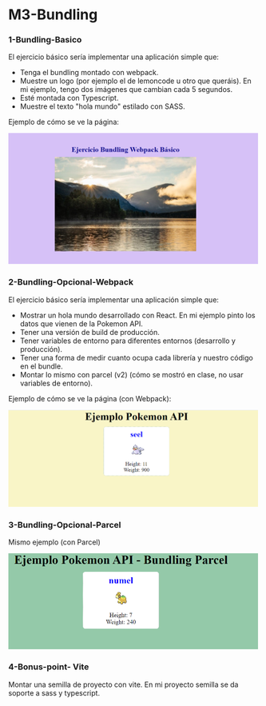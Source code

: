# M3-Bundling
<div>
  <h3>1-Bundling-Basico</h3>
  <p>​El ejercicio básico sería implementar una aplicación simple que:</p>
  <ul>
    <li>Tenga el bundling montado con webpack.</li>
     <li>Muestre un logo (por ejemplo el de lemoncode u otro que queráis). En mi ejemplo, tengo dos imágenes que cambian cada 5 segundos.</li>
    <li>Esté montada con Typescript.</li>
    <li>Muestre el texto "hola mundo" estilado con SASS.​</li>
  </ul>
      <p>Ejemplo de cómo se ve la página:</p>
  <img src="https://github.com/katherinepaucar/images/blob/main/lc-images/ejemplo-webpack-basico.png" width="500px" />
    <h3>2-Bundling-Opcional-Webpack</h3>
   
</div>
<div>
  <p>​El ejercicio básico sería implementar una aplicación simple que:</p>
  <ul>
    <li>Mostrar un hola mundo desarrollado con React. En mi ejemplo pinto los datos que vienen de la Pokemon API. </li>
     <li>Tener una versión de build de producción.</li>
    <li>Tener variables de entorno para diferentes entornos (desarrollo y producción).</li>
    <li>Tener una forma de medir cuanto ocupa cada librería y nuestro código en el bundle.​</li>
    <li>Montar lo mismo con parcel (v2) (cómo se mostró en clase, no usar variables de entorno).​</li>
  </ul>

  <p>Ejemplo de cómo se ve la página (con Webpack):</p>
  <img src="https://github.com/katherinepaucar/images/blob/main/lc-images/ejemploPokemonAPI.png" width="500px"  />
  <h3>3-Bundling-Opcional-Parcel</h3>
  <p>Mismo ejemplo (con Parcel)</p>
  <img src="https://github.com/katherinepaucar/images/blob/main/lc-images/ejemplo-parcel.png" width="500px"  />

</div>
<div>
  <h3>4-Bonus-point- Vite</h3>
  <p>Montar una semilla de proyecto con vite. En mi proyecto semilla se da soporte a sass y typescript.</p>
  
</div>






